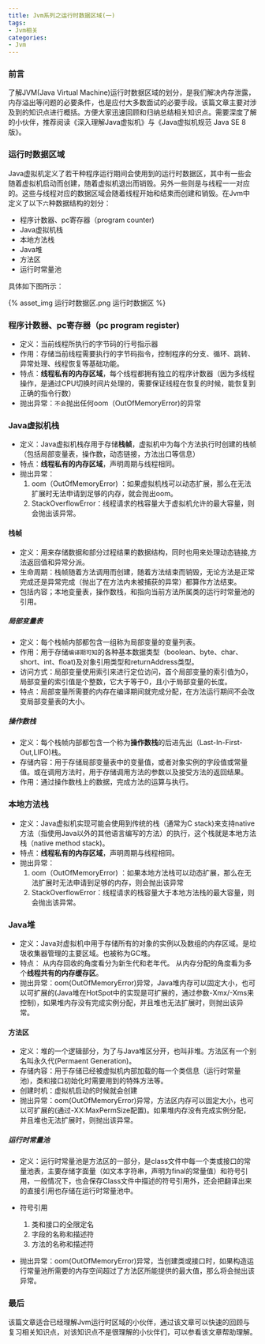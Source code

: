 ```yaml
---
title: Jvm系列之运行时数据区域(一)
tags:
- Jvm相关
categories:
- Jvm
---
```


### 前言

了解JVM(Java Virtual Machine)运行时数据区域的划分，是我们解决内存泄露，内存溢出等问题的必要条件，也是应付大多数面试的必要手段。该篇文章主要对涉及到的知识点进行概括。方便大家迅速回顾和归纳总结相关知识点。需要深度了解的小伙伴，推荐阅读《深入理解Java虚拟机》与《Java虚拟机规范 Java SE 8版》。

### 运行时数据区域

Java虚拟机定义了若干种程序运行期间会使用到的运行时数据区，其中有一些会随着虚拟机启动而创建，随着虚拟机退出而销毁。另外一些则是与线程一一对应的。这些与线程对应的数据区域会随着线程开始和结束而创建和销毁。在Jvm中定义了以下`六`种数据结构的划分：

- 程序计数器、pc寄存器（program counter)
- Java虚拟机栈
- 本地方法栈
- Java堆
- 方法区
- 运行时常量池

具体如下图所示：

{% asset_img 运行时数据区.png 运行时数据区 %}

### 程序计数器、pc寄存器（pc program register)

- 定义：当前线程所执行的字节码的行号指示器
- 作用：存储当前线程需要执行的字节码指令，控制程序的分支、循环、跳转、异常处理、线程恢复等基础功能。
- 特点：**线程私有的内存区域**，每个线程都拥有独立的程序计数器（因为多线程操作，是通过CPU切换时间片处理的，需要保证线程在恢复的时候，能恢复到正确的指令行数）
- 抛出异常：`不会`抛出任何oom（OutOfMemoryError)的异常

### Java虚拟机栈

- 定义：Java虚拟机栈存用于存储**栈帧**，虚拟机中为每个方法执行时创建的栈帧（包括局部变量表，操作数，动态链接，方法出口等信息）
- 特点：**线程私有的内存区域**，声明周期与线程相同。
- 抛出异常：
    1. oom（OutOfMemoryError) ：如果虚拟机栈可以动态扩展，那么在无法扩展时无法申请到足够的内存，就会抛出oom。
    2. StackOverflowError：线程请求的栈容量大于虚拟机允许的最大容量，则会抛出该异常。

#### 栈帧

- 定义：用来存储数据和部分过程结果的数据结构，同时也用来处理动态链接,方法返回值和异常分派。
- 生命周期：栈帧随着方法调用而创建，随着方法结束而销毁，无论方法是正常完成还是异常完成（抛出了在方法内未被捕获的异常）都算作方法结束。
- 包括内容；本地变量表，操作数栈，和指向当前方法所属类的运行时常量池的引用。

##### 局部变量表

- 定义：每个栈帧内部都包含一组称为局部变量的变量列表。
- 作用：用于存储`编译期可知`的各种基本数据类型（boolean、byte、char、short、int、float)及对象引用类型和returnAddress类型。
- 访问方式：局部变量使用索引来进行定位访问，首个局部变量的索引值为0，局部变量的索引值是个整数，它大于等于0，且小于局部变量的长度。
- 特点：局部变量所需要的内存在编译期间就完成分配，在方法运行期间不会改变局部变量表的大小。

##### 操作数栈

- 定义：每个栈帧内部都包含一个称为**操作数栈**的后进先出（Last-In-First-Out,LIFO)栈。
- 存储内容：用于存储局部变量表中的变量值，或者对象实例的字段值或常量值。或在调用方法时，用于存储调用方法的参数以及接受方法的返回结果。
- 作用：通过操作数栈上的数据，完成方法的运算与执行。

### 本地方法栈

- 定义：Java虚拟机实现可能会使用到传统的栈（通常为C stack)来支持native方法（指使用Java以外的其他语言编写的方法）的执行，这个栈就是本地方法栈（native method stack)。
- 特点：**线程私有的内存区域**，声明周期与线程相同。
- 抛出异常：
    1. oom（OutOfMemoryError) ：如果本地方法栈可以动态扩展，那么在无法扩展时无法申请到足够的内存，则会抛出该异常
    2. StackOverflowError：线程请求的栈容量大于本地方法栈的最大容量，则会抛出该异常。

### Java堆

- 定义：Java对虚拟机中用于存储所有的对象的实例以及数组的内存区域。是垃圾收集器管理的主要区域。也被称为GC堆。
- 特点： 从内存回收的角度看分为新生代和老年代。 从内存分配的角度看为多个**线程共有的内存缓存区**。
- 抛出异常：oom(OutOfMemoryError)异常，Java堆内存可以固定大小，也可以可扩展的(Java堆在HotSpot中的实现是可扩展的，通过参数-Xmx/-Xms来控制)，如果堆内存没有完成实例分配，并且堆也无法扩展时，则抛出该异常。

#### 方法区

- 定义：堆的一个逻辑部分，为了与Java堆区分开，也叫非堆。方法区有一个别名叫永久代(Permaent Generation)。
- 存储内容：用于存储已经被虚拟机内部加载的每一个类信息（运行时常量池)，类和接口初始化时需要用到的特殊方法等。
- 创建时机：虚拟机启动的时候就会创建
- 抛出异常：oom(OutOfMemoryError)异常，方法区内存可以固定大小，也可以可扩展的(通过-XX:MaxPermSize配置)。如果堆内存没有完成实例分配，并且堆也无法扩展时，则抛出该异常。

##### 运行时常量池

- 定义：运行时常量池是方法区的一部分，是class文件中每一个类或接口的常量池表，主要存储字面量（如文本字符串，声明为final的常量值）和符号引用，一般情况下，也会保存Class文件中描述的符号引用外，还会把翻译出来的直接引用也存储在运行时常量池中。

- 符号引用
    1. 类和接口的全限定名
    2. 字段的名称和描述符
    3. 方法的名称和描述符

- 抛出异常：oom(OutOfMemoryError)异常，当创建类或接口时，如果构造运行常量池所需要的内存空间超过了方法区所能提供的最大值，那么将会抛出该异常。

### 最后

该篇文章适合已经理解Jvm运行时区域的小伙伴，通过该文章可以快速的回顾与复习相关知识点，对该知识点不是很理解的小伙伴们，可以参看该文章帮助理解。
